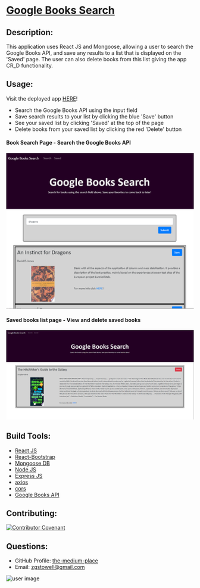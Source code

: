 <a href="https://pacific-earth-75465.herokuapp.com/"><h1>Google Books Search</h1></a>

## Description: 
This application uses React JS and Mongoose, allowing a user to search the Google Books API, and save any results to a list that is displayed on the 'Saved' page. The user can also delete books from this list giving the app CR_D functionality. 

## Usage: 
Visit the deployed app [HERE](https://pacific-earth-75465.herokuapp.com/)!

* Search the Google Books API using the input field
* Save search results to your list by clicking the blue 'Save' button
* See your saved list by clicking 'Saved' at the top of the page
* Delete books from your saved list by clicking the red 'Delete' button

#### Book Search Page - Search the Google Books API
![screenshot 1](./screenshot1.png)

#### Saved books list page - View and delete saved books 
![screenshot 1](./screenshot2.png)
 

## Build Tools:
* [React JS](https://reactjs.org)
* [React-Bootstrap](https://react-bootstrap.github.io)
* [Mongoose DB](https://mongoosejs.com)
* [Node JS](https://nodejs.org/en/)
* [Express JS](http://expressjs.com/)
* [axios](https://www.npmjs.com/package/axios)
* [cors](https://www.npmjs.com/package/cors)
* [Google Books API](https://books.google.com/?hl=en)


## Contributing:
[![Contributor Covenant](https://img.shields.io/badge/Contributor%20Covenant-v2.0%20adopted-ff69b4.svg)](https://www.contributor-covenant.org/version/2/0/code_of_conduct/)
## Questions:
* GitHub Profile:  [the-medium-place](https://github.com/the-medium-place)
* Email: <zgstowell@gmail.com>


![user image](https://avatars3.githubusercontent.com/u/58536071?v=4&s=50)
